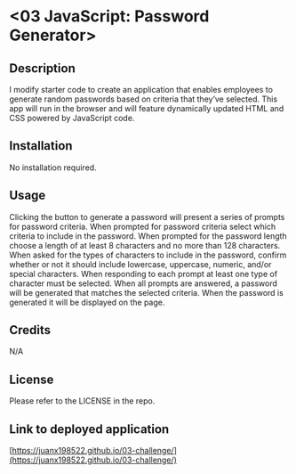 # <03 JavaScript: Password Generator>

## Description

I modify starter code to create an application that enables employees to generate random passwords based on criteria that they’ve selected. This app will run in the browser and will feature dynamically updated HTML and CSS powered by JavaScript code. 

## Installation

No installation required.

## Usage

Clicking the button to generate a password will present a series of prompts for password criteria.
When prompted for password criteria select which criteria to include in the password.
When prompted for the password length choose a length of at least 8 characters and no more than 128 characters.
When asked for the types of characters to include in the password, confirm whether or not it should include lowercase, uppercase, numeric, and/or special characters.
When responding to each prompt at least one type of character must be selected.
When all prompts are answered, a password will be generated that matches the selected criteria.
When the password is generated it will be displayed on the page.

## Credits

N/A

## License
Please refer to the LICENSE in the repo.

## Link to deployed application 
[https://juanx198522.github.io/03-challenge/](https://juanx198522.github.io/03-challenge/)
